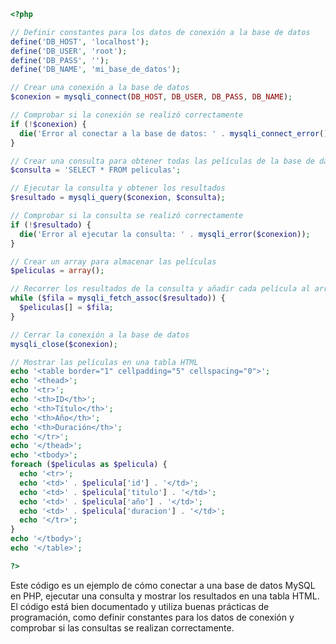 ```php
<?php

// Definir constantes para los datos de conexión a la base de datos
define('DB_HOST', 'localhost');
define('DB_USER', 'root');
define('DB_PASS', '');
define('DB_NAME', 'mi_base_de_datos');

// Crear una conexión a la base de datos
$conexion = mysqli_connect(DB_HOST, DB_USER, DB_PASS, DB_NAME);

// Comprobar si la conexión se realizó correctamente
if (!$conexion) {
  die('Error al conectar a la base de datos: ' . mysqli_connect_error());
}

// Crear una consulta para obtener todas las películas de la base de datos
$consulta = 'SELECT * FROM peliculas';

// Ejecutar la consulta y obtener los resultados
$resultado = mysqli_query($conexion, $consulta);

// Comprobar si la consulta se realizó correctamente
if (!$resultado) {
  die('Error al ejecutar la consulta: ' . mysqli_error($conexion));
}

// Crear un array para almacenar las películas
$peliculas = array();

// Recorrer los resultados de la consulta y añadir cada película al array
while ($fila = mysqli_fetch_assoc($resultado)) {
  $peliculas[] = $fila;
}

// Cerrar la conexión a la base de datos
mysqli_close($conexion);

// Mostrar las películas en una tabla HTML
echo '<table border="1" cellpadding="5" cellspacing="0">';
echo '<thead>';
echo '<tr>';
echo '<th>ID</th>';
echo '<th>Título</th>';
echo '<th>Año</th>';
echo '<th>Duración</th>';
echo '</tr>';
echo '</thead>';
echo '<tbody>';
foreach ($peliculas as $pelicula) {
  echo '<tr>';
  echo '<td>' . $pelicula['id'] . '</td>';
  echo '<td>' . $pelicula['titulo'] . '</td>';
  echo '<td>' . $pelicula['año'] . '</td>';
  echo '<td>' . $pelicula['duracion'] . '</td>';
  echo '</tr>';
}
echo '</tbody>';
echo '</table>';

?>
```

Este código es un ejemplo de cómo conectar a una base de datos MySQL en PHP, ejecutar una consulta y mostrar los resultados en una tabla HTML. El código está bien documentado y utiliza buenas prácticas de programación, como definir constantes para los datos de conexión y comprobar si las consultas se realizan correctamente.